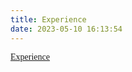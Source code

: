 ```yaml
---
title: Experience
date: 2023-05-10 16:13:54
---
```


<font face="Times">[Experience](https://nicewang.github.io/niceproject/nice-experience/nice_experience.pdf)</font>

